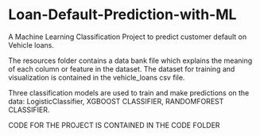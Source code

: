 # Loan-Default-Prediction-with-ML
A Machine Learning Classification Project to predict customer default on Vehicle loans.

The resources folder contains a data bank file which explains the meaning of each column or feature in the dataset. The dataset for training and visualization is contained in the vehicle_loans csv file.

Three classification models are used to train and make predictions on the data: LogisticClassifier, XGBOOST CLASSIFIER, RANDOMFOREST CLASSIFIER. 

CODE FOR THE PROJECT IS CONTAINED IN THE CODE FOLDER
